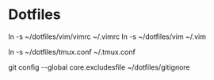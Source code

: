 # Dotfiles

ln -s ~/dotfiles/vim/vimrc ~/.vimrc
ln -s ~/dotfiles/vim ~/.vim

ln -s ~/dotfiles/tmux.conf ~/.tmux.conf

git config --global core.excludesfile ~/dotfiles/gitignore
